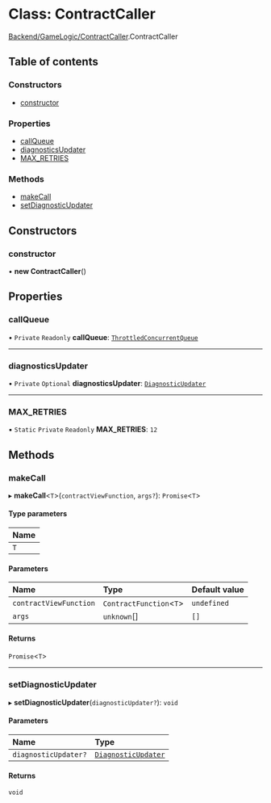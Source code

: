 # Class: ContractCaller

[Backend/GameLogic/ContractCaller](../modules/Backend_GameLogic_ContractCaller.md).ContractCaller

## Table of contents

### Constructors

- [constructor](Backend_GameLogic_ContractCaller.ContractCaller.md#constructor)

### Properties

- [callQueue](Backend_GameLogic_ContractCaller.ContractCaller.md#callqueue)
- [diagnosticsUpdater](Backend_GameLogic_ContractCaller.ContractCaller.md#diagnosticsupdater)
- [MAX_RETRIES](Backend_GameLogic_ContractCaller.ContractCaller.md#max_retries)

### Methods

- [makeCall](Backend_GameLogic_ContractCaller.ContractCaller.md#makecall)
- [setDiagnosticUpdater](Backend_GameLogic_ContractCaller.ContractCaller.md#setdiagnosticupdater)

## Constructors

### constructor

• **new ContractCaller**()

## Properties

### callQueue

• `Private` `Readonly` **callQueue**: [`ThrottledConcurrentQueue`](Backend_Network_ThrottledConcurrentQueue.ThrottledConcurrentQueue.md)

---

### diagnosticsUpdater

• `Private` `Optional` **diagnosticsUpdater**: [`DiagnosticUpdater`](../interfaces/Backend_Interfaces_DiagnosticUpdater.DiagnosticUpdater.md)

---

### MAX_RETRIES

▪ `Static` `Private` `Readonly` **MAX_RETRIES**: `12`

## Methods

### makeCall

▸ **makeCall**<`T`\>(`contractViewFunction`, `args?`): `Promise`<`T`\>

#### Type parameters

| Name |
| :--- |
| `T`  |

#### Parameters

| Name                   | Type                     | Default value |
| :--------------------- | :----------------------- | :------------ |
| `contractViewFunction` | `ContractFunction`<`T`\> | `undefined`   |
| `args`                 | `unknown`[]              | `[]`          |

#### Returns

`Promise`<`T`\>

---

### setDiagnosticUpdater

▸ **setDiagnosticUpdater**(`diagnosticUpdater?`): `void`

#### Parameters

| Name                 | Type                                                                                           |
| :------------------- | :--------------------------------------------------------------------------------------------- |
| `diagnosticUpdater?` | [`DiagnosticUpdater`](../interfaces/Backend_Interfaces_DiagnosticUpdater.DiagnosticUpdater.md) |

#### Returns

`void`
